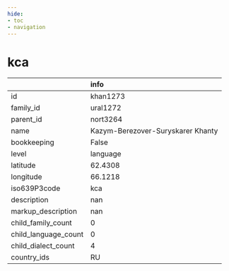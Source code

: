 ```yaml
---
hide:
- toc
- navigation
---
```

# kca
|                      | info                              |
|:---------------------|:----------------------------------|
| id                   | khan1273                          |
| family_id            | ural1272                          |
| parent_id            | nort3264                          |
| name                 | Kazym-Berezover-Suryskarer Khanty |
| bookkeeping          | False                             |
| level                | language                          |
| latitude             | 62.4308                           |
| longitude            | 66.1218                           |
| iso639P3code         | kca                               |
| description          | nan                               |
| markup_description   | nan                               |
| child_family_count   | 0                                 |
| child_language_count | 0                                 |
| child_dialect_count  | 4                                 |
| country_ids          | RU                                |